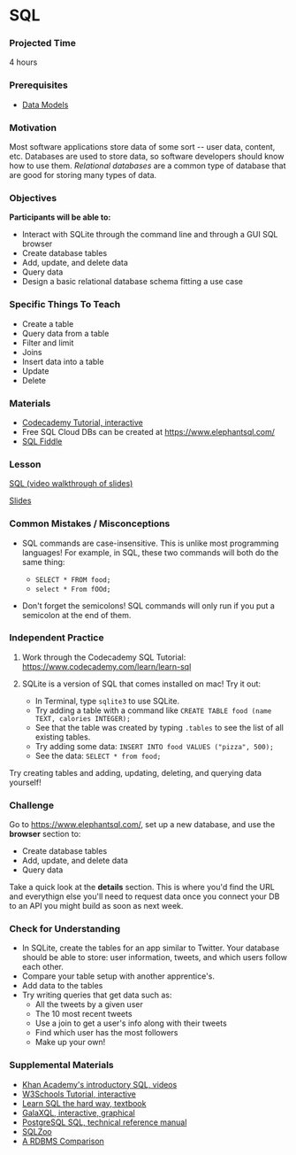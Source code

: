 # SQL

### Projected Time

4 hours

### Prerequisites

- [Data Models](databases/data-models.md)

### Motivation

Most software applications store data of some sort -- user data, content, etc. Databases are used to store data, so software developers should know how to use them. *Relational databases* are a common type of database that are good for storing many types of data.

### Objectives

**Participants will be able to:**

- Interact with SQLite through the command line and through a GUI SQL browser
- Create database tables
- Add, update, and delete data
- Query data
- Design a basic relational database schema fitting a use case

### Specific Things To Teach

- Create a table
- Query data from a table
- Filter and limit
- Joins
- Insert data into a table
- Update
- Delete

### Materials

- [Codecademy Tutorial, interactive](https://www.codecademy.com/learn/learn-sql)
- Free SQL Cloud DBs can be created at https://www.elephantsql.com/
- [SQL Fiddle](http://sqlfiddle.com/)

### Lesson

[SQL (video walkthrough of slides)](https://drive.google.com/file/d/1V0bk3fH_8PsRE3Vz4J3qe3TTiqBClT6y/view)

[Slides](https://docs.google.com/presentation/d/1xK7_t_yJcu4RcBkj0Gv-t5uyBCNr0g4cHKqAJSxNwY0/edit)


### Common Mistakes / Misconceptions
- SQL commands are case-insensitive. This is unlike most programming languages! For example, in SQL, these two commands will both do the same thing:
	- `SELECT * FROM food;`
	- `select * From fOOd;`

- Don't forget the semicolons! SQL commands will only run if you put a semicolon at the end of them.


### Independent Practice

1. Work through the Codecademy SQL Tutorial: https://www.codecademy.com/learn/learn-sql

2. SQLite is a version of SQL that comes installed on mac! Try it out:
	- In Terminal, type `sqlite3` to use SQLite.
	- Try adding a table with a command like `CREATE TABLE food (name TEXT, calories INTEGER);`
	- See that the table was created by typing `.tables` to see the list of all existing tables.
	- Try adding some data: `INSERT INTO food VALUES ("pizza", 500);`
	- See the data: `SELECT * from food;`

Try creating tables and adding, updating, deleting, and querying data yourself!

### Challenge

Go to https://www.elephantsql.com/, set up a new database, and use the **browser** section to:
- Create database tables
- Add, update, and delete data
- Query data

Take a quick look at the **details** section. This is where you'd find the URL and everythign else you'll need to request data once you connect your DB to an API you might build as soon as next week.

### Check for Understanding


- In SQLite, create the tables for an app similar to Twitter. Your database should be able to store: user information, tweets, and which users follow each other.
- Compare your table setup with another apprentice's.
- Add data to the tables
- Try writing queries that get data such as:
	- All the tweets by a given user
	- The 10 most recent tweets
	- Use a join to get a user's info along with their tweets
	- Find which user has the most followers
	- Make up your own!

### Supplemental Materials

- [Khan Academy's introductory SQL, videos](https://www.khanacademy.org/computing/computer-programming/sql/sql-basics/v/welcome-to-sql)
- [W3Schools Tutorial, interactive](http://www.w3schools.com/sql/default.asp)
- [Learn SQL the hard way, textbook](https://learncodethehardway.org/sql/)
- [GalaXQL, interactive, graphical](http://sol.gfxile.net/galaxql.html)
- [PostgreSQL SQL, technical reference manual](https://www.postgresql.org/docs/current/static/sql.html)
- [SQLZoo](https://sqlzoo.net/wiki/SQL_Tutorial)
- [A RDBMS Comparison](https://www.digitalocean.com/community/tutorials/sqlite-vs-mysql-vs-postgresql-a-comparison-of-relational-database-management-systems)
